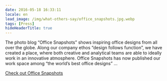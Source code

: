 ```yaml
---
date: 2016-05-18 16:33:11
locale: en
lead_image: /img/what-others-say/office_snapshots.jpg.webp
tags: [Press]
hideHeaderTitle: true
---
```


The photo blog “Office Snapshots” shows inspiring office designs from all over the globe. Along our company ethos “design follows function”, we have created a place, where both creative and analytical teams are able to ideally work in an innovative atmosphere. Office Snapshots has now published our work space among “the world’s best office designs” … 

[Check out Office Snapshots](http://officesnapshots.com/2016/05/12/freiheit-com-offices-hamburg/)